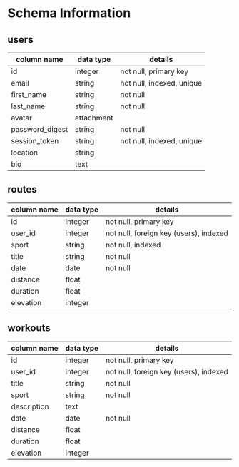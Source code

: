 # Schema Information

## users
column name     | data type | details
----------------|-----------|-----------------------
id              | integer   | not null, primary key
email           | string    | not null, indexed, unique
first_name      | string    | not null
last_name       | string    | not null
avatar          | attachment|
password_digest | string    | not null
session_token   | string    | not null, indexed, unique
location        | string    |
bio             | text      |

## routes
column name     | data type | details
----------------|-----------|-----------------------
id              | integer   | not null, primary key
user_id         | integer   | not null, foreign key (users), indexed
sport           | string   | not null, indexed
title           | string    | not null
date            | date      | not null
distance        | float     |
duration        | float     |
elevation        | integer   |

## workouts
column name     | data type | details
----------------|-----------|-----------------------
id              | integer   | not null, primary key
user_id         | integer   | not null, foreign key (users), indexed
title           | string    | not null
sport           | string    | not null
description     | text      |
date            | date      | not null
distance        | float     |
duration        | float     |
elevation        | integer   |
